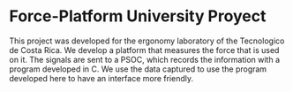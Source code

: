 # Force-Platform University Proyect
This project was developed for the ergonomy laboratory of the Tecnologico de Costa Rica. We develop a platform that measures the force that is used on it. The signals are sent to a PSOC, which records the information with a program developed in C. We use the data captured to use the program developed here to have an interface more friendly.
